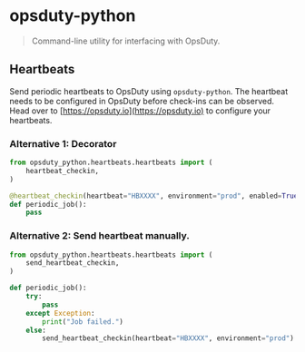 # opsduty-python

> Command-line utility for interfacing with OpsDuty.

## Heartbeats

Send periodic heartbeats to OpsDuty using `opsduty-python`. The
heartbeat needs to be configured in OpsDuty before check-ins can
be observed. Head over to [https://opsduty.io](https://opsduty.io)
to configure your heartbeats.

### Alternative 1: Decorator

```python
from opsduty_python.heartbeats.heartbeats import (
    heartbeat_checkin,
)

@heartbeat_checkin(heartbeat="HBXXXX", environment="prod", enabled=True)
def periodic_job():
    pass
```

### Alternative 2: Send heartbeat manually.

```python
from opsduty_python.heartbeats.heartbeats import (
    send_heartbeat_checkin,
)

def periodic_job():
    try:
        pass
    except Exception:
        print("Job failed.")
    else:
        send_heartbeat_checkin(heartbeat="HBXXXX", environment="prod")
```
